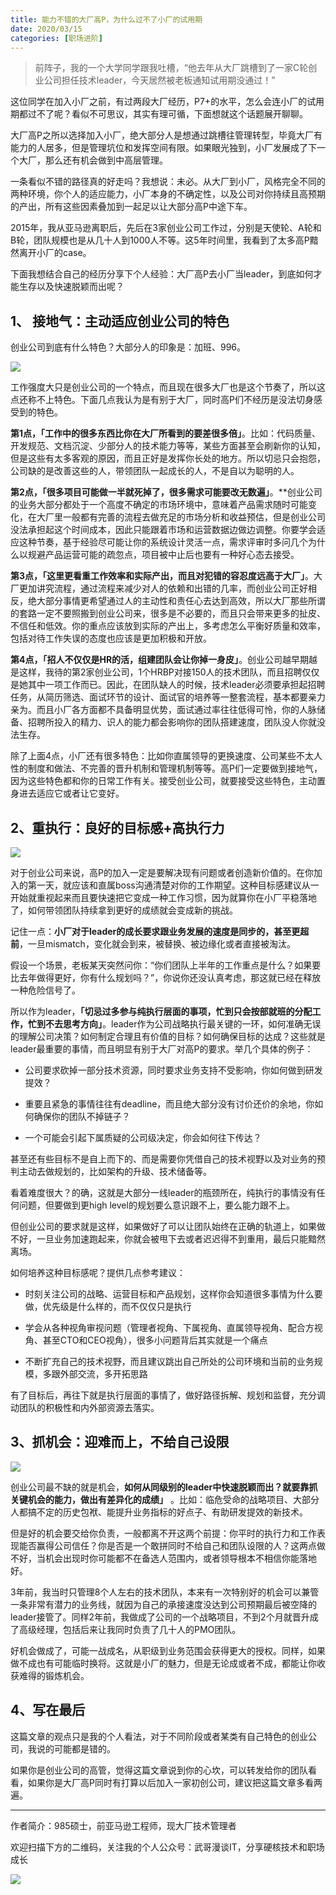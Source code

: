 ```yaml
---
title: 能力不错的大厂高P，为什么过不了小厂的试用期
date: 2020/03/15
categories: [职场进阶]
---
```


> 前阵子，我的一个大学同学跟我吐槽，“他去年从大厂跳槽到了一家C轮创业公司担任技术leader，今天居然被老板通知试用期没通过！”

这位同学在加入小厂之前，有过两段大厂经历，P7+的水平，怎么会连小厂的试用期都过不了呢？看似不可思议，其实有理可循，下面想就这个话题展开聊聊。

<!-- more -->

大厂高P之所以选择加入小厂，绝大部分人是想通过跳槽往管理转型，毕竟大厂有能力的人居多，但是管理坑位和发挥空间有限。如果眼光独到，小厂发展成了下一个大厂，那么还有机会做到中高层管理。

一条看似不错的路径真的好走吗？我想说：未必。从大厂到小厂，风格完全不同的两种环境，你个人的适应能力，小厂本身的不确定性，以及公司对你持续且高预期的产出，所有这些因素叠加到一起足以让大部分高P中途下车。

2015年，我从亚马逊离职后，先后在3家创业公司工作过，分别是天使轮、A轮和B轮，团队规模也是从几十人到1000人不等。这5年时间里，我看到了太多高P黯然离开小厂的case。

下面我想结合自己的经历分享下个人经验：大厂高P去小厂当leader，到底如何才能生存以及快速脱颖而出呢？


## 1、 接地气：主动适应创业公司的特色

创业公司到底有什么特色？大部分人的印象是：加班、996。

![](https://oscimg.oschina.net/oscnet/0da878a8-912b-43c0-8a07-6ce166792204.jpg)


工作强度大只是创业公司的一个特点，而且现在很多大厂也是这个节奏了，所以这点还称不上特色。下面几点我认为是有别于大厂，同时高P们不经历是没法切身感受到的特色。

**第1点，「工作中的很多东西比你在大厂所看到的要差很多倍」**。比如：代码质量、开发规范、文档沉淀、少部分人的技术能力等等，某些方面甚至会刷新你的认知，但是这些有太多客观的原因，而且正好是发挥你长处的地方。所以切忌只会抱怨，公司缺的是改善这些的人，带领团队一起成长的人，不是自以为聪明的人。  

  

**第2点，「很多项目可能做一半就死掉了，很多需求可能要改无数遍」**。**创业公司的业务大部分都处于一个高度不确定的市场环境中，意味着产品需求随时可能变化，在大厂里一般都有完善的流程去做充足的市场分析和收益预估，但是创业公司没法承担起这个时间成本，因此只能跟着市场和运营数据边做边调整。你要学会适应这种节奏，基于经验尽可能让你的系统设计灵活一点，需求评审时多问几个为什么以规避产品运营可能的疏忽点，项目被中止后也要有一种好心态去接受。

  

**第3点，「这里更看重工作效率和实际产出，而且对犯错的容忍度远高于大厂」**。大厂更加讲究流程，通过流程来减少对人的依赖和出错的几率，而创业公司正好相反，绝大部分事情更希望通过人的主动性和责任心去达到高效，所以大厂那些所谓的套路一定不要照搬到创业公司来，很多是不必要的，而且只会带来更多的扯皮、不信任和低效。你的重点应该放到实际的产出上，多考虑怎么平衡好质量和效率，包括对待工作失误的态度也应该是更加积极和开放。

  

**第4点，「招人不仅仅是HR的活，组建团队会让你掉一身皮」**。创业公司越早期越是这样，我待的第2家创业公司，1个HRBP对接150人的技术团队，而且招聘仅仅是她其中一项工作而已。因此，在团队缺人的时候，技术leader必须要承担起招聘任务，从简历筛选、面试环节的设计、面试官的培养等一整套流程，基本都要亲力亲为。而且小厂各方面都不具备明显优势，面试通过率往往低得可怜，你的人脉储备、招聘所投入的精力、识人的能力都会影响你的团队搭建速度，团队没人你就没法生存。


除了上面4点，小厂还有很多特色：比如你直属领导的更换速度、公司某些不太人性的制度和做法、不完善的晋升机制和管理机制等等。高P们一定要做到接地气，因为这些特色都和你的日常工作有关。接受创业公司，就要接受这些特色，主动置身进去适应它或者让它变好。

  

## 2、重执行：良好的目标感+高执行力

![](https://oscimg.oschina.net/oscnet/c4ac3253-ec0f-4d7d-996c-4b2e4a0044e7.jpg)

对于创业公司来说，高P的加入一定是要解决现有问题或者创造新价值的。在你加入的第一天，就应该和直属boss沟通清楚对你的工作期望。这种目标感建议从一开始就重视起来而且要快速把它变成一种工作习惯，因为就算你在小厂平稳落地了，如何带领团队持续拿到更好的成绩就会变成新的挑战。

记住一点：**小厂对于leader的成长要求跟业务发展的速度是同步的，甚至更超前**，一旦mismatch，变化就会到来，被替换、被边缘化或者直接被淘汰。


假设一个场景，老板某天突然问你：“你们团队上半年的工作重点是什么？如果要比去年做得更好，你有什么规划吗？”，你说你还没认真考虑，那这就已经在释放一种危险信号了。

所以作为leader，**「切忌过多参与纯执行层面的事项，忙到只会按部就班的分配工作，忙到不去思考方向」**。leader作为公司战略执行最关键的一环，如何准确无误的理解公司决策？如何制定合理且有价值的目标？如何确保目标的达成？这些就是leader最重要的事情，而且明显有别于大厂对高P的要求。举几个具体的例子：

-   公司要求砍掉一部分技术资源，同时要求业务支持不受影响，你如何做到研发提效？
    
-   重要且紧急的事情往往有deadline，而且绝大部分没有讨价还价的余地，你如何确保你的团队不掉链子？
    
-   一个可能会引起下属质疑的公司级决定，你会如何往下传达？    

甚至还有些目标不是自上而下的、而是需要你凭借自己的技术视野以及对业务的预判主动去做规划的，比如架构的升级、技术储备等。

看着难度很大？的确，这就是大部分一线leader的瓶颈所在，纯执行的事情没有任何问题，但要做到更high level的规划要么意识跟不上，要么能力跟不上。

但创业公司的要求就是这样，如果做好了可以让团队始终在正确的轨道上，如果做不好，一旦业务加速跑起来，你就会被甩下去或者迟迟得不到重用，最后只能黯然离场。


如何培养这种目标感呢？提供几点参考建议：

-   时刻关注公司的战略、运营目标和产品规划，这样你会知道很多事情为什么要做，优先级是什么样的，而不仅仅只是执行
    
-   学会从各种视角审视问题（管理者视角、下属视角、直属领导视角、配合方视角、甚至CTO和CEO视角），很多小问题背后其实就是一个痛点
    
-   不断扩充自己的技术视野，而且建议跳出自己所处的公司环境和当前的业务规模，多跟外部交流，多开拓思路

有了目标后，再往下就是执行层面的事情了，做好路径拆解、规划和监督，充分调动团队的积极性和内外部资源去落实。


## 3、抓机会：迎难而上，不给自己设限

![](https://oscimg.oschina.net/oscnet/5ae3946a-2cfe-4c66-bf94-bf594bd631e8.jpg)

创业公司最不缺的就是机会，**如何从同级别的leader中快速脱颖而出？就要靠抓关键机会的能力，做出有差异化的成绩」** 。比如：临危受命的战略项目、大部分人都搞不定的历史包袱、能提升业务指标的好点子、有助研发提效的新技术。

但是好的机会要交给你负责，一般都离不开这两个前提：你平时的执行力和工作表现能否赢得公司信任？你是否是一个敢拼同时不给自己和团队设限的人？这两点做不好，当机会出现时你可能都不在备选人范围内，或者领导根本不相信你能落地好。

3年前，我当时只管理8个人左右的技术团队，本来有一次特别好的机会可以兼管一条非常有潜力的业务线，就因为自己的承接速度没达到公司预期最后被空降的leader接管了。同样2年前，我做成了公司的一个战略项目，不到2个月就晋升成了高级经理，包括后来让我同时负责了几十人的PMO团队。  

好机会做成了，可能一战成名，从职级到业务范围会获得更大的授权。同样，如果做不成也有可能临时换将。这就是小厂的魅力，但是无论成或者不成，都能让你收获难得的锻炼机会。


## 4、写在最后

这篇文章的观点只是我的个人看法，对于不同阶段或者某类有自己特色的创业公司，我说的可能都是错的。

如果你是创业公司的高管，觉得这篇文章说到你的心坎，可以转发给你的团队看看，如果你是大厂高P同时有打算以后加入一家初创公司，建议把这篇文章多看两遍。



---

作者简介：985硕士，前亚马逊工程师，现大厂技术管理者

欢迎扫描下方的二维码，关注我的个人公众号：武哥漫谈IT，分享硬核技术和职场成长

![](https://img-blog.csdnimg.cn/20201107215432925.jpg)

  
